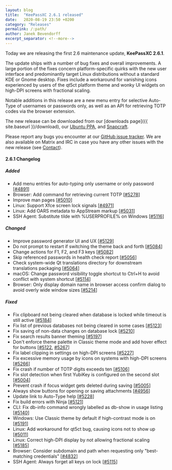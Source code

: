 ```yaml
---
layout: blog
title:  "KeePassXC 2.6.1 released"
date:   2020-08-19 23:50 +0200
category: "Releases"
permalink: /:path/
author: Janek Bevendorff
excerpt_separator: <!--more-->
---
```


<div class="blog-teaser-img">
  <object type="image/svg+xml" data="{{ site.baseurl }}/images/keepassxc-logo.svg" alt="KeePassXC logo"></object>
</div>

Today we are releasing the first 2.6 maintenance update, **KeePassXC 2.6.1**.

The update ships with a number of bug fixes and overall improvements. A large portion of the fixes concern
platform-specific quirks with the new user interface and predominantly target Linux distributions without
a standard KDE or Gnome desktop. Fixes include a workaround for vanishing icons experienced by users of the qt5ct
platform theme and wonky UI widgets on high-DPI screens with fractional scaling.

Notable additions in this release are a new menu entry for selective Auto-Type of usernames or passwords only,
as well as an API for retrieving TOTP codes via the browser extension.

<!--more-->

The new release can be downloaded from our
[downloads page]({{ site.baseurl }}/download), our
[Ubuntu PPA](https://launchpad.net/~phoerious/+archive/ubuntu/keepassxc/),
and [Snapcraft](https://snapcraft.io/keepassxc/).

Please report any bugs you encounter at our [GitHub issue tracker](https://github.com/keepassxreboot/keepassxc/issues).
We are also available on Matrix and IRC in case you have any other issues with the new release
(see [Contact](/team/#contact)).

#### 2.6.1 Changelog

##### Added

- Add menu entries for auto-typing only username or only password [[#4891](https://github.com/keepassxreboot/keepassxc/pull/4891)]
- Browser: Add command for retrieving current TOTP [[#5278](https://github.com/keepassxreboot/keepassxc/pull/5278)]
- Improve man pages [[#5010](https://github.com/keepassxreboot/keepassxc/pull/5010)]
- Linux: Support Xfce screen lock signals [[#4971](https://github.com/keepassxreboot/keepassxc/pull/4971)]
- Linux: Add OARS metadata to AppStream markup [[#5031](https://github.com/keepassxreboot/keepassxc/pull/5031)]
- SSH Agent: Substitute tilde with %USERPROFILE% on Windows [[#5116](https://github.com/keepassxreboot/keepassxc/pull/5116)]

##### Changed

- Improve password generator UI and UX [[#5129](https://github.com/keepassxreboot/keepassxc/pull/5129)]
- Do not prompt to restart if switching the theme back and forth [[#5084](https://github.com/keepassxreboot/keepassxc/pull/5084)]
- Change actions for F1, F2, and F3 keys [[#5082](https://github.com/keepassxreboot/keepassxc/pull/5082)]
- Skip referenced passwords in health check report [[#5056](https://github.com/keepassxreboot/keepassxc/pull/5056)]
- Check system-wide Qt translations directory for downstream translations packaging [[#5064](https://github.com/keepassxreboot/keepassxc/pull/5064)]
- macOS: Change password visibility toggle shortcut to Ctrl+H to avoid conflict with system shortcut [[#5114](https://github.com/keepassxreboot/keepassxc/pull/5114)]
- Browser: Only display domain name in browser access confirm dialog to avoid overly wide window sizes [[#5214](https://github.com/keepassxreboot/keepassxc/pull/5214)]

##### Fixed

- Fix clipboard not being cleared when database is locked while timeout is still active [[#5184](https://github.com/keepassxreboot/keepassxc/pull/5184)]
- Fix list of previous databases not being cleared in some cases [[#5123](https://github.com/keepassxreboot/keepassxc/pull/5123)]
- Fix saving of non-data changes on database lock [[#5210](https://github.com/keepassxreboot/keepassxc/pull/5210)]
- Fix search results banner theming [[#5197](https://github.com/keepassxreboot/keepassxc/pull/5197)]
- Don't enforce theme palette in Classic theme mode and add hover effect for buttons [[#5122](https://github.com/keepassxreboot/keepassxc/pull/5122), [#5267](https://github.com/keepassxreboot/keepassxc/pull/5267)]
- Fix label clipping in settings on high-DPI screens [[#5227](https://github.com/keepassxreboot/keepassxc/pull/5227)]
- Fix excessive memory usage by icons on systems with high-DPI screens [[#5266](https://github.com/keepassxreboot/keepassxc/pull/5266)]
- Fix crash if number of TOTP digits exceeds ten [[#5106](https://github.com/keepassxreboot/keepassxc/pull/5106)]
- Fix slot detection when first YubiKey is configured on the second slot [[#5004](https://github.com/keepassxreboot/keepassxc/pull/5004)]
- Prevent crash if focus widget gets deleted during saving [[#5005](https://github.com/keepassxreboot/keepassxc/pull/5005)]
- Always show buttons for opening or saving attachments [[#4956](https://github.com/keepassxreboot/keepassxc/pull/4956)]
- Update link to Auto-Type help [[#5228](https://github.com/keepassxreboot/keepassxc/pull/5228)]
- Fix build errors with Ninja [[#5121](https://github.com/keepassxreboot/keepassxc/pull/5121)]
- CLI: Fix db-info command wrongly labelled as db-show in usage listing [[#5140](https://github.com/keepassxreboot/keepassxc/pull/5140)]
- Windows: Use Classic theme by default if high-contrast mode is on [[#5191](https://github.com/keepassxreboot/keepassxc/pull/5191)]
- Linux: Add workaround for qt5ct bug, causing icons not to show up [[#5011](https://github.com/keepassxreboot/keepassxc/pull/5011)]
- Linux: Correct high-DPI display by not allowing fractional scaling [[#5185](https://github.com/keepassxreboot/keepassxc/pull/5185)]
- Browser: Consider subdomain and path when requesting only "best-matching credentials" [[#4832](https://github.com/keepassxreboot/keepassxc/pull/4832)]
- SSH Agent: Always forget all keys on lock [[#5115](https://github.com/keepassxreboot/keepassxc/pull/5115)]
